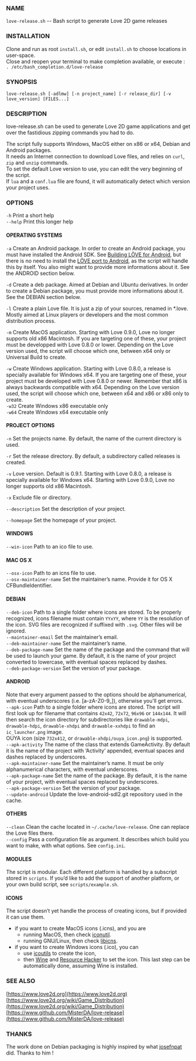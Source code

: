 ### NAME
`love-release.sh` -- Bash script to generate Love 2D game releases

### INSTALLATION
Clone and run as root `install.sh`, or edit `install.sh` to choose
locations in user-space.  
Close and reopen your terminal to make completion available, or execute :  
`. /etc/bash_completion.d/love-release`

### SYNOPSIS
`love-release.sh [-adlmw] [-n project_name] [-r release_dir] [-v love_version] [FILES...]`

### DESCRIPTION
love-release.sh can be used to generate Love 2D game applications
and get over the fastidious zipping commands you had to do.  

The script fully supports Windows, MacOS either on x86 or x64,
Debian and Android packages.  
It needs an Internet connection to download Love files,
and relies on `curl`, `zip` and `unzip` commands.  
To set the default Love version to use,
you can edit the very beginning of the script.  
If `lua` and a `conf.lua` file are found,
it will automatically detect which version your project uses.  

### OPTIONS
`-h`     Print a short help  
`--help` Print this longer help

#### OPERATING SYSTEMS
`-a` Create an Android package.
     In order to create an Android package, you must have installed the Android SDK.
     See [Building LÖVE for Android](https://bitbucket.org/MartinFelis/love-android-sdl2/wiki/Building_L%C3%96VE_for_Android_-_Linux),
     but there is no need to install the [LÖVE port to Android](https://bitbucket.org/MartinFelis/love-android-sdl2),
     as the script will handle this by itself.
     You also might want to provide more informations about it.
     See the ANDROID section below.

`-d` Create a deb package. Aimed at Debian and Ubuntu derivatives.
     In order to create a Debian package, you must provide more informations about it.
     See the DEBIAN section below.

`-l` Create a plain Love file. It is just a zip of your sources, renamed in \*.love.
     Mostly aimed at Linux players or developers and the most common distribution process.

`-m` Create MacOS application.
     Starting with Love 0.9.0, Love no longer supports old x86 Macintosh.
     If you are targeting one of these, your project must be developped with Love 0.8.0 or lower.
     Depending on the Love version used, the script will choose which one,
     between x64 only or Universal Build to create.

`-w` Create Windows application.
     Starting with Love 0.8.0, a release is specially available for Windows x64.
     If you are targeting one of these, your project must be developed with Love 0.8.0 or newer.
     Remember that x86 is always backwards compatible with x64.
     Depending on the Love version used, the script will choose which one,
     between x64 and x86 or x86 only to create.  
`-w32`  Create Windows x86 executable only  
`-w64`  Create Windows x64 executable only

#### PROJECT OPTIONS
`-n`  Set the projects name. By default, the name of the current directory is used.

`-r`  Set the release directory. By default, a subdirectory called releases is created.

`-v`  Love version. Default is 0.9.1.
      Starting with Love 0.8.0, a release is specially available for Windows x64.
      Starting with Love 0.9.0, Love no longer supports old x86 Macintosh.

`-x`  Exclude file or directory.

`--description`      Set the description of your project.

`--homepage`         Set the homepage of your project.

#### WINDOWS
`--win-icon`    Path to an ico file to use.

#### MAC OS X
`--osx-icon`               Path to an icns file to use.  
`--osx-maintainer-name`    Set the maintainer’s name. Provide it for OS X CFBundleIdentifier.

#### DEBIAN
`--deb-icon`             Path to a single folder where icons are stored.
                         To be properly recognized, icons filename must contain `YYxYY`,
                         where `YY` is the resolution of the icon.
                         SVG files are recognized if suffixed with `.svg`.
                         Other files will be ignored.  
`--maintainer-email` Set the maintainer’s email.  
`--deb-maintainer-name`  Set the maintainer’s name.  
`--deb-package-name`     Set the name of the package and the command that will be used to launch your game.
                         By default, it is the name of your project converted to lowercase,
                         with eventual spaces replaced by dashes.  
`--deb-package-version`  Set the version of your package.  

#### ANDROID
Note that every argument passed to the options should be alphanumerical,
with eventual underscores (i.e. [a-zA-Z0-9\_]), otherwise you'll get errors.  
`--apk-icon`            Path to a single folder where icons are stored.
                        The script will first look up for filename that contains
                        `42x42`, `72x72`, `96x96` or `144x144`.
                        It will then search the icon directory for subdirectories like
                        `drawable-mdpi`, `drawable-hdpi`, `drawable-xhdpi` and `drawable-xxhdpi`
                        to find an `ic_launcher.png` image.  
                        OUYA icon (size `732x412`, or `drawable-xhdpi/ouya_icon.png`) is supported.  
`--apk-activity`            The name of the class that extends GameActivity.
                        By default it is the name of the project with ‘Activity’ appended,
                        eventual spaces and dashes replaced by underscores.  
`--apk-maintainer-name` Set the maintainer’s name.
                        It must be only alphanumerical characters, with eventual underscores.  
`--apk-package-name`    Set the name of the package.
                        By default, it is the name of your project, with eventual spaces replaced by underscores.  
`--apk-package-version` Set the version of your package.  
`--update-android`      Update the love-android-sdl2.git repository used in the cache.  

#### OTHERS
`--clean`     Clean the cache located in `~/.cache/love-release`.
              One can replace the Love files there.  
`--config`    Pass a configuration file as argument.
              It describes which build you want to make, with what options.
              See `config.ini`.

#### MODULES
The script is modular.
Each different platform is handled by a subscript stored in `scripts`.
If you’d like to add the support of another platform,
or your own build script, see `scripts/example.sh`.

#### ICONS
The script doesn’t yet handle the process of creating icons,
but if provided it can use them.

- if you want to create MacOS icons (.icns), and you are
  - running MacOS, then check [iconutil](https://developer.apple.com/library/mac/documentation/userexperience/conceptual/applehiguidelines/IconsImages/IconsImages.html).
  - running GNU/Linux, then check [libicns](http://icns.sourceforge.net/).
- if you want to create Windows icons (.ico), you can
  - use [icoutils](http://www.nongnu.org/icoutils/) to create the icon,
  - then [Wine](http://www.winehq.org/) and [Resource Hacker](http://www.angusj.com/resourcehacker/) to set the icon.
    This last step can be automatically done, assuming Wine is installed.

### SEE ALSO
[https://www.love2d.org](https://www.love2d.org)  
[https://www.love2d.org/wiki/Game_Distribution](https://www.love2d.org/wiki/Game_Distribution)  
[https://www.github.com/MisterDA/love-release](https://www.github.com/MisterDA/love-release)

### THANKS
The work done on Debian packaging is highly inspired by what [josefnpat](http://josefnpat.com/) did.
Thanks to him !

